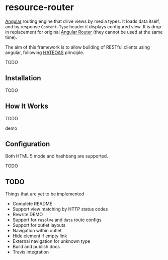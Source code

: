 resource-router
===================

[Angular](https://angular.io/) routing engine that drive views by media types. It loads data itself, and by response `Content-Type` header
it displays configured view. It is drop-in replacement for original [Angular Router](https://angular.io/docs/ts/latest/guide/router.html) (they cannot be used at the same time).

The aim of this framework is to allow building of RESTful clients using angular, following [HATEOAS](http://en.wikipedia.org/wiki/HATEOAS) principle.

TODO

Installation
------------

TODO

How It Works
------------
TODO

demo

Configuration
-------------

Both HTML 5 mode and hashbang are supported.

TODO

TODO
----

Things that are yet to be implemented

* Complete README
* Support view matching by HTTP status codes
* Rewrite DEMO
* Support for `resolve` and `data` route configs
* Support for outlet layouts
* Navigation within outlet
* Hide element if empty link
* External navigation for unknown type
* Build and publish docs
* Travis integration